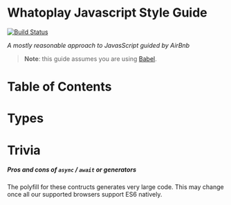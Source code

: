 # Whatoplay Javascript Style Guide

[![Build Status](https://travis-ci.org/joemccann/dillinger.svg?branch=master)](https://travis-ci.org/joemccann/dillinger)

_A mostly reasonable approach to JavasScript guided by AirBnb_

> **Note**: this guide assumes you are using [Babel](https://babeljs.io/).

# Table of Contents

# Types

# Trivia

##### Pros and cons of `async` / `await` or generators

The polyfill for these contructs generates very large code.
This may change once all our supported browsers support ES6 natively.
